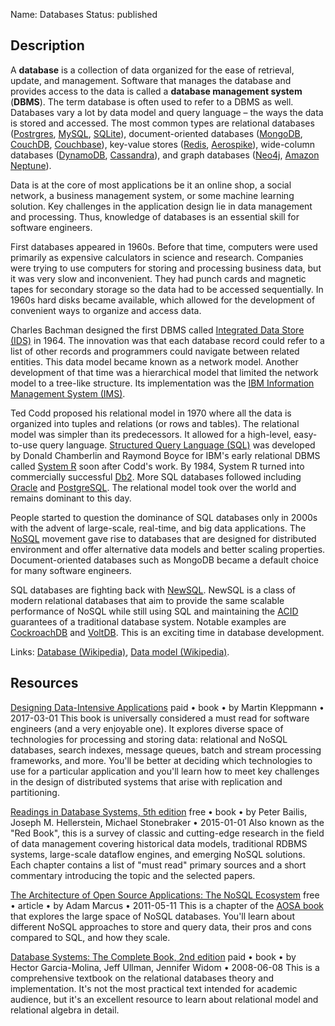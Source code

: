 Name: Databases
Status: published

## Description

A **database** is a collection of data organized for the ease of retrieval, update, and management. Software that manages the database and provides access to the data is called a **database management system** (**DBMS**). The term database is often used to refer to a DBMS as well. Databases vary a lot by data model and query language – the ways the data is stored and accessed. The most common types are relational databases ([Postrgres](https://en.wikipedia.org/wiki/PostgreSQL), [MySQL](https://en.wikipedia.org/wiki/MySQL), [SQLite](https://en.wikipedia.org/wiki/SQLite)), document-oriented databases ([MongoDB](https://en.wikipedia.org/wiki/MongoDB), [CouchDB](https://en.wikipedia.org/wiki/Apache_CouchDB), [Couchbase](https://en.wikipedia.org/wiki/Couchbase_Server)), key-value stores ([Redis](https://en.wikipedia.org/wiki/Redis), [Aerospike](https://en.wikipedia.org/wiki/Aerospike_(database))), wide-column databases ([DynamoDB](https://en.wikipedia.org/wiki/Amazon_DynamoDB), [Cassandra](https://en.wikipedia.org/wiki/Apache_Cassandra)), and graph databases ([Neo4j](https://en.wikipedia.org/wiki/Neo4j), [Amazon Neptune](https://en.wikipedia.org/wiki/Amazon_Neptune)).

Data is at the core of most applications be it an online shop, a social network, a business management system, or some machine learning solution. Key challenges in the application design lie in data management and processing. Thus, knowledge of databases is an essential skill for software engineers.

First databases appeared in 1960s. Before that time, computers were used primarily as expensive calculators in science and research. Companies were trying to use computers for storing and processing business data, but it was very slow and inconvenient. They had punch cards and magnetic tapes for secondary storage so the data had to be accessed sequentially. In 1960s hard disks became available, which allowed for the development of convenient ways to organize and access data.

Charles Bachman designed the first DBMS called [Integrated Data Store (IDS)](https://en.wikipedia.org/wiki/Integrated_Data_Store) in 1964. The innovation was that each database record could refer to a list of other records and programmers could navigate between related entities. This data model became known as a network model. Another development of that time was a hierarchical model that limited the network model to a tree-like structure. Its implementation was the [IBM Information Management System (IMS)](https://en.wikipedia.org/wiki/IBM_Information_Management_System).

Ted Codd proposed his relational model in 1970 where all the data is organized into tuples and relations (or rows and tables). The relational model was simpler than its predecessors. It allowed for a high-level, easy-to-use query language. [Structured Query Language (SQL)](https://en.wikipedia.org/wiki/SQL) was developed by Donald Chamberlin and Raymond Boyce for IBM's early relational DBMS called [System R](https://en.wikipedia.org/wiki/IBM_System_R) soon after Codd's work. By 1984, System R turned into commercially successful [Db2](https://en.wikipedia.org/wiki/IBM_Db2). More SQL databases followed including [Oracle](https://en.wikipedia.org/wiki/Oracle_Database) and [PostgreSQL](https://en.wikipedia.org/wiki/PostgreSQL). The relational model took over the world and remains dominant to this day.

People started to question the dominance of SQL databases only in 2000s with the advent of large-scale, real-time, and big data applications. The [NoSQL](https://en.wikipedia.org/wiki/NoSQL) movement gave rise to databases that are designed for distributed environment and offer alternative data models and better scaling properties. Document-oriented databases such as MongoDB became a default choice for many software engineers.

SQL databases are fighting back with [NewSQL](https://en.wikipedia.org/wiki/NewSQL "NewSQL"). NewSQL is a class of modern relational databases that aim to provide the same scalable performance of NoSQL while still using SQL and maintaining the [ACID](https://en.wikipedia.org/wiki/ACID_(computer_science) "ACID (computer science)") guarantees of a traditional database system. Notable examples are [CockroachDB](https://en.wikipedia.org/wiki/CockroachDB "CockroachDB") and [VoltDB](https://en.wikipedia.org/wiki/VoltDB). This is an exciting time in database development.

Links: [Database (Wikipedia)](https://en.wikipedia.org/wiki/Database), [Data model (Wikipedia)](https://en.wikipedia.org/wiki/Data_model).

## Resources

[Designing Data-Intensive Applications](https://www.oreilly.com/library/view/designing-data-intensive-applications/9781491903063/)
paid • book • by Martin Kleppmann • 2017-03-01
This book is universally considered a must read for software engineers (and a very enjoyable one). It explores diverse space of technologies for processing and storing data: relational and NoSQL databases, search indexes, message queues, batch and stream processing frameworks, and more. You'll be better at deciding which technologies to use for a particular application and you'll learn how to meet key challenges in the design of distributed systems that arise with replication and partitioning.

[Readings in Database Systems, 5th edition](http://www.redbook.io/)
free • book • by Peter Bailis, Joseph M. Hellerstein, Michael Stonebraker • 2015-01-01
Also known as the "Red Book", this is a survey of classic and cutting-edge research in the field of data management covering historical data models, traditional RDBMS systems, large-scale dataflow engines, and emerging NoSQL solutions. Each chapter contains a list of "must read" primary sources and a short commentary introducing the topic and the selected papers.

[The Architecture of Open Source Applications: The NoSQL Ecosystem](http://aosabook.org/en/nosql.html)
free • article • by Adam Marcus • 2011-05-11
This is a chapter of the [AOSA book](http://aosabook.org/en/index.html) that explores the large space of NoSQL databases. You'll learn about different NoSQL approaches to store and query data, their pros and cons compared to SQL, and how they scale.

[Database Systems: The Complete Book, 2nd edition](http://infolab.stanford.edu/~ullman/dscb.html)
paid • book • by Hector Garcia-Molina, Jeff Ullman, Jennifer Widom • 2008-06-08
This is a comprehensive textbook on the relational databases theory and implementation. It's not the most practical text intended for academic audience, but it's an excellent resource to learn about relational model and relational algebra in detail.
